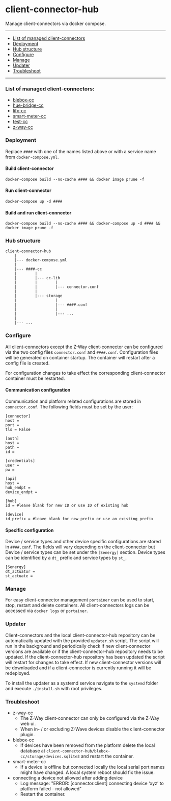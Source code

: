 client-connector-hub
================

Manage client-connectors via docker compose.

----------

+ [List of managed client-connectors](#list-of-managed-client-connectors)
+ [Deployment](#deployment)
+ [Hub structure](#hub-structure)
+ [Configure](#configure)
+ [Manage](#manage)
+ [Updater](#updater)
+ [Troubleshoot](#troubleshoot)

----------

### List of managed client-connectors:

+ [blebox-cc](https://github.com/SENERGY-Platform/blebox-connector/tree/dev)
+ [hue-bridge-cc](https://github.com/SENERGY-Platform/hue-bridge-connector/tree/dev)
+ [lifx-cc](https://github.com/SENERGY-Platform/lifx-connector/tree/dev)
+ [smart-meter-cc](https://github.com/SENERGY-Platform/smart-meter-connector/tree/dev)
+ [test-cc](https://github.com/SENERGY-Platform/test-client-connector)
+ [z-way-cc](https://github.com/SENERGY-Platform/zway-connector)

### Deployment

Replace `####` with one of the names listed above or with a service name from `docker-compose.yml`.

#### Build client-connector

`docker-compose build --no-cache #### && docker image prune -f`

#### Run client-connector

`docker-compose up -d ####`

#### Build and run client-connector

`docker-compose build --no-cache #### && docker-compose up -d #### && docker image prune -f`


### Hub structure

    client-connector-hub
        |
        |--- docker-compose.yml
        |
        |--- ####-cc
        |        |
        |        |--- cc-lib
        |        |        |
        |        |        |--- connector.conf
        |        |
        |        |--- storage
        |                 |
        |                 |--- ####.conf
        |                 |
        |                 |--- ...
        |
        |--- ...


### Configure

All client-connectors except the Z-Way client-connector can be configured via the two config files `connector.conf` and `####.conf`.
Configuration files will be generated on container startup. The container will restart after a config file is created.

For configuration changes to take effect the corresponding client-connector container must be restarted.

#### Communication configuration

Communication and platform related configurations are stored in `connector.conf`. The following fields must be set by the user:

    [connector]
    host =
    port =
    tls = False

    [auth]
    host =
    path =
    id =

    [credentials]
    user =
    pw =

    [api]
    host =
    hub_endpt =
    device_endpt =

    [hub]
    id = #leave blank for new ID or use ID of existing hub

    [device]
    id_prefix = #leave blank for new prefix or use an existing prefix

#### Specific configuration

Device / service types and other device specific configurations are stored in `####.conf`. The fields will vary depending on the client-connector but Device / service types can be set under the `[Senergy]` section. Device types can be identified by a `dt_` prefix and service types by `st_`.

    [Senergy]
    dt_actuator =
    st_actuate =


### Manage

For easy client-connector management `portainer` can be used to start, stop, restart and delete containers.
All client-connectors logs can be accessed via `docker logs` or `portainer`.


### Updater

Client-connectors and the local client-connector-hub repository can be automatically updated with the provided `updater.sh` script. The script will run in the background and periodically check if new client-connector versions are available or if the client-connector-hub repository needs to be updated. If the client-connector-hub repository has been updated the script will restart for changes to take effect. If new client-connector versions will be downloaded and if a client-connector is currently running it will be redeployed.

To install the updater as a systemd service navigate to the `systemd` folder and execute `./install.sh` with root privileges.


### Troubleshoot

+ z-way-cc
  + The Z-Way client-connector can only be configured via the Z-Way web ui.
  + When in- / or excluding Z-Wave devices disable the client-connector plugin.
+ blebox-cc
  + If devices have been removed from the platform delete the local database at `client-connector-hub/blebox-cc/storage/devices.sqlite3` and restart the container.
+ smart-meter-cc
  + If a device is offline but connected locally the local serial port names might have changed. A local system reboot should fix the issue.
+ connecting a device not allowed after adding device
  + Log message: "ERROR: [connector.client] connecting device ‘xyz’ to platform failed - not allowed"
  + Restart the container.
